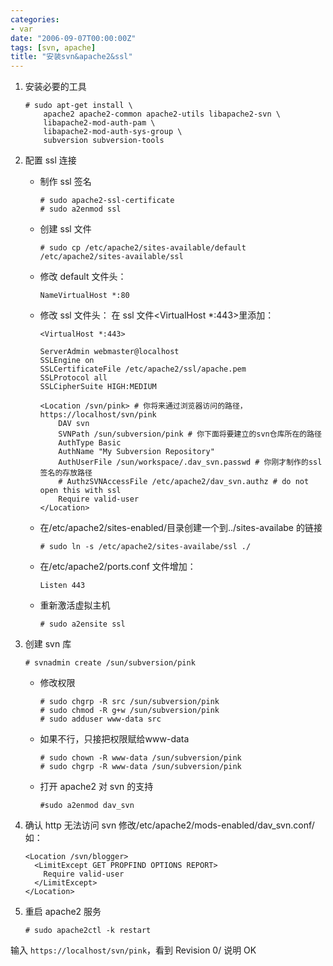 ```yaml
---
categories:
- var
date: "2006-09-07T00:00:00Z"
tags: [svn, apache]
title: "安装svn&apache2&ssl"
---
```


1. 安装必要的工具
    ```
    # sudo apt-get install \
        apache2 apache2-common apache2-utils libapache2-svn \
        libapache2-mod-auth-pam \
        libapache2-mod-auth-sys-group \
        subversion subversion-tools
    ```
    
2. 配置 ssl 连接
   - 制作 ssl 签名
      ```
      # sudo apache2-ssl-certificate
      # sudo a2enmod ssl
      ```

   - 创建 ssl 文件
     ```
     # sudo cp /etc/apache2/sites-available/default /etc/apache2/sites-available/ssl
     ```
 
   - 修改 default 文件头：
     ```
     NameVirtualHost *:80
     ```
 
   - 修改 ssl 文件头：
     在 ssl 文件<VirtualHost \*:443>里添加：
     ```
     <VirtualHost *:443>
     
     ServerAdmin webmaster@localhost
     SSLEngine on
     SSLCertificateFile /etc/apache2/ssl/apache.pem
     SSLProtocol all
     SSLCipherSuite HIGH:MEDIUM
 
     <Location /svn/pink> # 你将来通过浏览器访问的路径，https://localhost/svn/pink
         DAV svn
         SVNPath /sun/subversion/pink # 你下面将要建立的svn仓库所在的路径
         AuthType Basic
         AuthName "My Subversion Repository"
         AuthUserFile /sun/workspace/.dav_svn.passwd # 你刚才制作的ssl签名的存放路径
         # AuthzSVNAccessFile /etc/apache2/dav_svn.authz # do not open this with ssl
         Require valid-user
     </Location>
     ```
 
   - 在/etc/apache2/sites-enabled/目录创建一个到../sites-availabe 的链接
     ```
     # sudo ln -s /etc/apache2/sites-availabe/ssl ./
     ```
 
   - 在/etc/apache2/ports.conf 文件增加：
     ```
     Listen 443
     ```
 
   - 重新激活虚拟主机
     ```
     # sudo a2ensite ssl
     ```

3. 创建 svn 库
    ```
    # svnadmin create /sun/subversion/pink
    ```

   - 修改权限
     ```
     # sudo chgrp -R src /sun/subversion/pink
     # sudo chmod -R g+w /sun/subversion/pink
     # sudo adduser www-data src
     ```
     
   - 如果不行，只接把权限赋给www-data
 
     ```
     # sudo chown -R www-data /sun/subversion/pink
     # sudo chgrp -R www-data /sun/subversion/pink
     ```
 
   - 打开 apache2 对 svn 的支持
     ```
     #sudo a2enmod dav_svn
     ```

4. 确认 http 无法访问 svn
   修改/etc/apache2/mods-enabled/dav_svn.conf/如：

    ```
    <Location /svn/blogger>
      <LimitExcept GET PROPFIND OPTIONS REPORT>
        Require valid-user
      </LimitExcept>
    </Location>
    ```

5. 重启 apache2 服务
    ```
    # sudo apache2ctl -k restart
    ```

输入 `https://localhost/svn/pink`，看到 Revision 0/ 说明 OK
